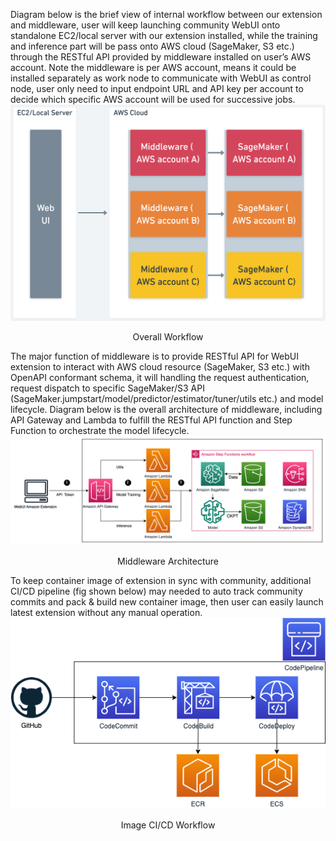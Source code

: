 Diagram below is the brief view of internal workflow between our extension and middleware, user will keep launching community WebUI onto standalone EC2/local server with our extension installed, while the training and inference part will be pass onto AWS cloud (SageMaker, S3 etc.) through the RESTful API provided by middleware installed on user’s AWS account. Note the middleware is per AWS account, means it could be installed separately as work node to communicate with WebUI as control node, user only need to input endpoint URL and API key per account to decide which specific AWS account will be used for successive jobs.
![workflow](../images/workflow.png)
<center>Overall Workflow</center>

The major function of middleware is to provide RESTful API for WebUI extension to interact with AWS cloud resource (SageMaker, S3 etc.) with OpenAPI conformant schema, it will handling the request authentication, request dispatch to specific SageMaker/S3 API (SageMaker.jumpstart/model/predictor/estimator/tuner/utils etc.) and model lifecycle.
Diagram below is the overall architecture of middleware, including API Gateway and Lambda to fulfill the RESTful API function and Step Function to orchestrate the model lifecycle.
![middleware](../images/middleware.png)
<center>Middleware Architecture</center>

To keep container image of extension in sync with community, additional CI/CD pipeline (fig shown below) may needed to auto track community commits and pack & build new container image, then user can easily launch latest extension without any manual operation.
![cicd](../images/cicd.png)
<center>Image CI/CD Workflow</center>